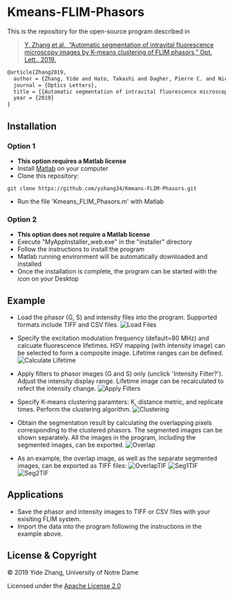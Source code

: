 # Kmeans-FLIM-Phasors

This is the repository for the open-source program described in 
>[Y. Zhang et al., “Automatic segmentation of intravital fluorescence microscopy images by K-means clustering of FLIM phasors,” Opt. Lett., 2019.](https://www.osapublishing.org/DirectPDFAccess/E13D0D36-C32E-9AF5-30CAF2B414B89A7D_ads369247.pdf?da=1&adsid=369247&journal=3&seq=0&mobile=no)
```latex
@article{Zhang2019,
  author = {Zhang, Yide and Hato, Takashi and Dagher, Pierre C. and Nichols, Evan L. and Smith, Cody J. and Dunn, Kenneth W.  and Howard, Scott S.},
  journal = {Optics Letters},
  title = {{Automatic segmentation of intravital fluorescence microscopy images by K-means clustering of FLIM phasors}},
  year = {2019}
}
```



## Installation
### Option 1
- **This option requires a Matlab license**
- Install [Matlab](https://www.mathworks.com/products/matlab.html) on your computer
- Clone this repository:
```
git clone https://github.com/yzhang34/Kmeans-FLIM-Phasors.git
```
- Run the file 'Kmeans_FLIM_Phasors.m' with Matlab

### Option 2
- **This option does not require a Matlab license**
- Execute "MyAppInstaller_web.exe" in the "installer" directory
- Follow the instructions to install the program
- Matlab running environment will be automatically downloaded and installed
- Once the installation is complete, the program can be started with the icon on your Desktop

## Example
- Load the phasor (G, S) and intensity files into the program. Supported formats include TIFF and CSV files.
![Load Files](tutorials/load_files.gif)

- Specify the excitation modulation frequency (default=80 MHz) and calcuate fluorescence lifetimes. HSV mapping (with intensity image) can be selected to form a composite image. Lifetime ranges can be defined.
![Calculate Lifetime](tutorials/calculate_lifetime.gif)

- Apply filters to phasor images (G and S) only (unclick 'Intensity Filter?'). Adjust the intensity display range. Lifetime image can be recalculated to refect the intensity change.
![Apply Filters](tutorials/apply_filters.gif)

- Specify K-means clustering paramters: K, distance metric, and replicate times. Perform the clustering algorithm.
![Clustering](tutorials/clustering.gif)

- Obtain the segmentation result by calculating the overlapping pixels corresponding to the clustered phasors. The segmented images can be shown separately. All the images in the program, including the segmented images, can be exported.
![Overlap](tutorials/overlap_export.gif)

- As an example, the overlap image, as well as the separate segmented images, can be exported as TIFF files:
![OverlapTIF](tutorials/imageOverlapCluster.jpg)
![Seg1TIF](tutorials/clustered_segment1.jpg)
![Seg2TIF](tutorials/clustered_segment2.jpg)

## Applications
- Save the phasor and intensity images to TIFF or CSV files with your exisiting FLIM system.
- Import the data into the program following the instructions in the example above.


## License & Copyright
© 2019 Yide Zhang, University of Notre Dame

Licensed under the [Apache License 2.0](LICENSE)
